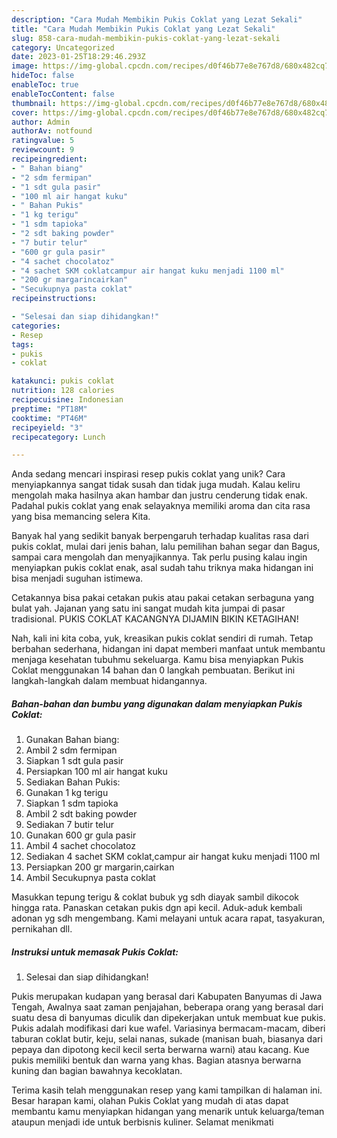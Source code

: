```yaml
---
description: "Cara Mudah Membikin Pukis Coklat yang Lezat Sekali"
title: "Cara Mudah Membikin Pukis Coklat yang Lezat Sekali"
slug: 858-cara-mudah-membikin-pukis-coklat-yang-lezat-sekali
category: Uncategorized
date: 2023-01-25T18:29:46.293Z
image: https://img-global.cpcdn.com/recipes/d0f46b77e8e767d8/680x482cq70/pukis-coklat-foto-resep-utama.jpg
hideToc: false
enableToc: true
enableTocContent: false
thumbnail: https://img-global.cpcdn.com/recipes/d0f46b77e8e767d8/680x482cq70/pukis-coklat-foto-resep-utama.jpg
cover: https://img-global.cpcdn.com/recipes/d0f46b77e8e767d8/680x482cq70/pukis-coklat-foto-resep-utama.jpg
author: Admin
authorAv: notfound
ratingvalue: 5
reviewcount: 9
recipeingredient:
- " Bahan biang"
- "2 sdm fermipan"
- "1 sdt gula pasir"
- "100 ml air hangat kuku"
- " Bahan Pukis"
- "1 kg terigu"
- "1 sdm tapioka"
- "2 sdt baking powder"
- "7 butir telur"
- "600 gr gula pasir"
- "4 sachet chocolatoz"
- "4 sachet SKM coklatcampur air hangat kuku menjadi 1100 ml"
- "200 gr margarincairkan"
- "Secukupnya pasta coklat"
recipeinstructions:

- "Selesai dan siap dihidangkan!"
categories:
- Resep
tags:
- pukis
- coklat

katakunci: pukis coklat 
nutrition: 128 calories
recipecuisine: Indonesian
preptime: "PT18M"
cooktime: "PT46M"
recipeyield: "3"
recipecategory: Lunch

---
```





Anda sedang mencari inspirasi resep pukis coklat yang unik? Cara menyiapkannya sangat tidak susah dan tidak juga mudah. Kalau keliru mengolah maka hasilnya akan hambar dan justru cenderung tidak enak. Padahal pukis coklat yang enak selayaknya memiliki aroma dan cita rasa yang bisa memancing selera Kita.





Banyak hal yang sedikit banyak berpengaruh terhadap kualitas rasa dari pukis coklat, mulai dari jenis bahan, lalu pemilihan bahan segar dan Bagus, sampai cara mengolah dan menyajikannya. Tak perlu pusing kalau ingin menyiapkan pukis coklat enak,      asal sudah tahu triknya maka hidangan ini bisa menjadi suguhan istimewa.














Cetakannya bisa pakai cetakan pukis atau pakai cetakan serbaguna yang bulat yah. Jajanan yang satu ini sangat mudah kita jumpai di pasar tradisional. PUKIS COKLAT KACANGNYA DIJAMIN BIKIN KETAGIHAN!






Nah, kali ini kita coba, yuk, kreasikan pukis coklat sendiri di rumah. Tetap berbahan sederhana, hidangan ini dapat memberi manfaat untuk membantu menjaga kesehatan tubuhmu sekeluarga. Kamu bisa menyiapkan Pukis Coklat menggunakan 14 bahan dan 0 langkah pembuatan. Berikut ini langkah-langkah dalam membuat hidangannya.

<!--inarticleads1-->

##### Bahan-bahan dan bumbu yang digunakan dalam menyiapkan Pukis Coklat:

1. Gunakan  Bahan biang:
1. Ambil 2 sdm fermipan
1. Siapkan 1 sdt gula pasir
1. Persiapkan 100 ml air hangat kuku
1. Sediakan  Bahan Pukis:
1. Gunakan 1 kg terigu
1. Siapkan 1 sdm tapioka
1. Ambil 2 sdt baking powder
1. Sediakan 7 butir telur
1. Gunakan 600 gr gula pasir
1. Ambil 4 sachet chocolatoz
1. Sediakan 4 sachet SKM coklat,campur air hangat kuku menjadi 1100 ml
1. Persiapkan 200 gr margarin,cairkan
1. Ambil Secukupnya pasta coklat


Masukkan tepung terigu &amp; coklat bubuk yg sdh diayak sambil dikocok hingga rata. Panaskan cetakan pukis dgn api kecil. Aduk-aduk kembali adonan yg sdh mengembang. Kami melayani untuk acara rapat, tasyakuran, pernikahan dll. 

<!--inarticleads2-->

##### Instruksi untuk memasak Pukis Coklat:


1. Selesai dan siap dihidangkan!

Pukis merupakan kudapan yang berasal dari Kabupaten Banyumas di Jawa Tengah, Awalnya saat zaman penjajahan, beberapa orang yang berasal dari suatu desa di banyumas diculik dan dipekerjakan untuk membuat kue pukis. Pukis adalah modifikasi dari kue wafel. Variasinya bermacam-macam, diberi taburan coklat butir, keju, selai nanas, sukade (manisan buah, biasanya dari pepaya dan dipotong kecil kecil serta berwarna warni) atau kacang. Kue pukis memiliki bentuk dan warna yang khas. Bagian atasnya berwarna kuning dan bagian bawahnya kecoklatan. 

Terima kasih telah menggunakan resep yang kami tampilkan di halaman ini. Besar harapan kami, olahan Pukis Coklat yang mudah di atas dapat membantu kamu menyiapkan hidangan yang menarik untuk keluarga/teman ataupun menjadi ide untuk berbisnis kuliner. Selamat menikmati
